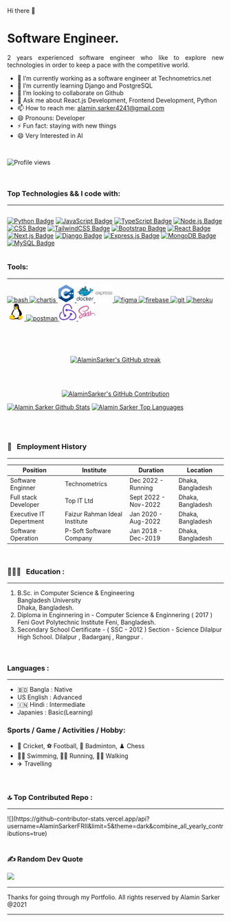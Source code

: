 
Hi there 👋 <br/> 
# Software Engineer.
<p align="justify"> 2 years experienced software engineer who like to explore new technologies in order to keep a pace with the competitive world.</p>

- 🔭 I’m currently working as a software engineer at Technometrics.net 
- 🌱 I’m currently learning Django and PostgreSQL
- 👯 I’m looking to collaborate on Github 
- 💬 Ask me about React.js Development, Frontend Development, Python  
- 📫 How to reach me: alamin.sarker4241@gmail.com 
- 😄 Pronouns: Developer 
- ⚡ Fun fact: staying with new things 
- 😄 Very Interested in AI


<br/>
<!-- profile view -->

![Profile views](https://komarev.com/ghpvc/?AlaminSarkerFRII=AlaminSarkerFRII&color=dc143c)

<!-- profile view End -->
<br/>
<!-- Top Technologies- -->
<h3 align="left">Top Technologies && I code with:</h3>
<hr>

<div style="display:flex">
 
 [![Python Badge](https://img.shields.io/badge/-Python-3776AB?style=for-the-badge&labelColor=black&logo=python&logoColor=3776AB)](#)
[![JavaScript Badge](https://img.shields.io/badge/-JavaScript-F7DF1E?style=for-the-badge&labelColor=black&logo=javascript&logoColor=F7DF1E)](#)
[![TypeScript Badge](https://img.shields.io/badge/-TypeScript-3178C6?style=for-the-badge&labelColor=black&logo=typescript&logoColor=3178C6)](#)
[![Node.js Badge](https://img.shields.io/badge/-Node.js-339933?style=for-the-badge&labelColor=black&logo=node.js&logoColor=339933)](#)
[![CSS Badge](https://img.shields.io/badge/-CSS-1572B6?style=for-the-badge&labelColor=black&logo=css3&logoColor=1572B6)](#)
[![TailwindCSS Badge](https://img.shields.io/badge/-TailwindCSS-38B2AC?style=for-the-badge&labelColor=black&logo=tailwind-css&logoColor=38B2AC)](#)
[![Bootstrap Badge](https://img.shields.io/badge/-Bootstrap-7952B3?style=for-the-badge&labelColor=black&logo=bootstrap&logoColor=7952B3)](#)
[![React Badge](https://img.shields.io/badge/-React-61DAFB?style=for-the-badge&labelColor=black&logo=react&logoColor=61DAFB)](#)
[![Next.js Badge](https://img.shields.io/badge/-Next.js-000000?style=for-the-badge&labelColor=black&logo=next.js&logoColor=white)](#)
[![Django Badge](https://img.shields.io/badge/-Django-092E20?style=for-the-badge&labelColor=black&logo=django&logoColor=white)](#)
[![Express.js Badge](https://img.shields.io/badge/-Express.js-000000?style=for-the-badge&labelColor=black&logo=express&logoColor=white)](#)
[![MongoDB Badge](https://img.shields.io/badge/-MongoDB-47A248?style=for-the-badge&labelColor=black&logo=mongodb&logoColor=47A248)](#)
[![MySQL Badge](https://img.shields.io/badge/-MySQL-4479A1?style=for-the-badge&labelColor=black&logo=mysql&logoColor=4479A1)](#)
</div>

<!---##----------Tools---------->

<h3 align="left">Tools:</h3>
<hr>
<p align="left">
 <a href="https://www.gnu.org/software/bash/" target="_blank" rel="noreferrer"> <img src="https://www.vectorlogo.zone/logos/gnu_bash/gnu_bash-icon.svg" alt="bash" width="40" height="40"/> </a> <a href="https://www.chartjs.org" target="_blank" rel="noreferrer"> <img src="https://www.chartjs.org/media/logo-title.svg" alt="chartjs" width="40" height="40"/> </a> <a href="https://www.w3schools.com/cpp/" target="_blank" rel="noreferrer"> <img src="https://raw.githubusercontent.com/devicons/devicon/master/icons/cplusplus/cplusplus-original.svg" alt="cplusplus" width="40" height="40"/> </a> <a href="https://www.docker.com/" target="_blank" rel="noreferrer"> <img src="https://raw.githubusercontent.com/devicons/devicon/master/icons/docker/docker-original-wordmark.svg" alt="docker" width="40" height="40"/> </a> <a href="https://expressjs.com" target="_blank" rel="noreferrer"> <img src="https://raw.githubusercontent.com/devicons/devicon/master/icons/express/express-original-wordmark.svg" alt="express" width="40" height="40"/> </a> <a href="https://www.figma.com/" target="_blank" rel="noreferrer"> <img src="https://www.vectorlogo.zone/logos/figma/figma-icon.svg" alt="figma" width="40" height="40"/> </a> <a href="https://firebase.google.com/" target="_blank" rel="noreferrer"> <img src="https://www.vectorlogo.zone/logos/firebase/firebase-icon.svg" alt="firebase" width="40" height="40"/> </a> <a href="https://git-scm.com/" target="_blank" rel="noreferrer"> <img src="https://www.vectorlogo.zone/logos/git-scm/git-scm-icon.svg" alt="git" width="40" height="40"/> </a> <a href="https://heroku.com" target="_blank" rel="noreferrer"> <img src="https://www.vectorlogo.zone/logos/heroku/heroku-icon.svg" alt="heroku" width="40" height="40"/> </a> <a href="https://www.linux.org/" target="_blank" rel="noreferrer"> <img src="https://raw.githubusercontent.com/devicons/devicon/master/icons/linux/linux-original.svg" alt="linux" width="40" height="40"/> </a> <a href="https://postman.com" target="_blank" rel="noreferrer"> <img src="https://www.vectorlogo.zone/logos/getpostman/getpostman-icon.svg" alt="postman" width="40" height="40"/> </a> <a href="https://redux.js.org" target="_blank" rel="noreferrer"> <img src="https://raw.githubusercontent.com/devicons/devicon/master/icons/redux/redux-original.svg" alt="redux" width="40" height="40"/> </a> <a href="https://sass-lang.com" target="_blank" rel="noreferrer"> <img src="https://raw.githubusercontent.com/devicons/devicon/master/icons/sass/sass-original.svg" alt="sass" width="40" height="40"/> </a> </p>

<br/>
<br/>
<br/>

<p align="center">
  <a href="https://github.com/AlaminSarkerFRII">
    <img src="https://github-readme-streak-stats.herokuapp.com/?user=AlaminSarkerFRII&theme=radical&border=7F3FBF&background=0D1117" alt="AlaminSarker's GitHub streak"/>
  </a>
</p>

<br/>
<br/>
<p align="center">
  <a href="https://github.com/AlaminSarkerFRII">
    <img src="https://github-profile-summary-cards.vercel.app/api/cards/profile-details?username=AlaminSarkerFRII&theme=radical" alt="AlaminSarker's GitHub Contribution"/>
  </a>
</p>

<a> 
    <a href="https://github.com/AlaminSarkerFRII"><img alt="Alamin Sarker Github Stats" src="https://denvercoder1-github-readme-stats.vercel.app/api?username=AlaminSarkerFRII&show_icons=true&count_private=true&theme=react&border_color=7F3FBF&bg_color=0D1117&title_color=F85D7F&icon_color=F8D866" height="192px" width="49.5%"/></a>
  <a href="https://github.com/AlaminSarkerFRII"><img alt="Alamin Sarker Top Languages" src="https://denvercoder1-github-readme-stats.vercel.app/api/top-langs/?username=AlaminSarkerFRII&langs_count=8&layout=compact&theme=react&border_color=7F3FBF&bg_color=0D1117&title_color=F85D7F&icon_color=F8D866" height="192px" width="49.5%"/></a>
  <br/>
</a>

<br/>
<br/>
<br/>

<!-- work experience section starts here  -->

### 💼 &nbsp; Employment History
<hr>

| Position                | Institute                                   | Duration            | Location           |
| ----------------------- | ------------------------------------------- | ------------------- | ------------------ |
| Software Enginner       | Technometrics                               | Dec 2022 - Running  | Dhaka, Bangladesh  |
| Full stack Developer    | Top IT Ltd                                  | Sept 2022 - Nov-2022| Dhaka, Bangladesh  |
| Executive IT Depertment | Faizur Rahman Ideal Institute               | Jan 2020 - Aug-2022 | Dhaka, Bangladesh  |
| Software Operation      | P-Soft Software Company                     | Jan 2018 - Dec-2019 | Dhaka, Bangladesh  |


<br />
<!-- work experience section ends here  -->
<!-- education section starts here  -->

### 👨🏻‍🎓 &nbsp; Education : 
<hr>

1. B.Sc. in Computer Science & Engineering  
   Bangladesh University  
   Dhaka, Bangladesh.
2. Diploma in Enginnering in - Computer Science & Enginnering ( 2017 )
   Feni Govt Polytechnic Institute
   Feni, Bangladesh.
3. Secondary School Certificate - ( SSC - 2012 )
   Section - Science 
   Dilalpur High School.
   Dilalpur , Badarganj , Rangpur . 

<br />

<!-- education section ends here  -->

<!-- my languages section starts here  -->

### Languages :
<hr>

- 🇧🇩 Bangla : Native
- US󠁧󠁢󠁥󠁮󠁧󠁿 English : Advanced
- 🇮🇳 Hindi : Intermediate
- Japanies : Basic(Learning)
  <br />

<!-- my sports and game section starts here  -->

### Sports / Game / Activities / Hobby:

- 🏏 Cricket, ⚽ Football, 🏸 Badminton, ♟️ Chess
- 🏊‍♂️ Swimming, 🏃‍♂️ Running, 🚶‍♂️ Walking
- ✈️ Travelling

<br />
<!-- my sports and games section ends here  -->

<!-- my Salutation  -->

### 🔝 Top Contributed Repo : 
<hr>
![](https://github-contributor-stats.vercel.app/api?username=AlaminSarkerFRII&limit=5&theme=dark&combine_all_yearly_contributions=true)

<br/>
<br/>


### ✍️ Random Dev Quote
![](https://quotes-github-readme.vercel.app/api?type=horizontal&theme=radical)


---

Thanks for going through my Portfolio.
All rights reserved by Alamin Sarker @2021

---




